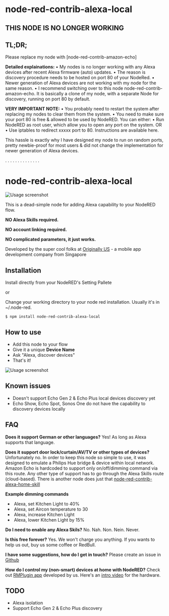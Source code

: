 # node-red-contrib-alexa-local
## THIS NODE IS NO LONGER WORKING
## TL;DR;
Please replace my node with [node-red-contrib-amazon-echo]

**Detailed explainations:**
• My nodes is no longer working with any Alexa devices after recent Alexa firmware (auto) updates.
• The reason is discovery procedure needs to be hosted on port 80 of your NodeRed.
• Newer generation of Alexa devices are not working with my node for the same reason.
• I recommend switching over to this node node-red-contrib-amazon-echo. It is basically a clone of my node, with a separate Node for discovery, running on port 80 by default.

**VERY IMPORTANT NOTE:**
• You probably need to restart the system after replacing my nodes to clear them from the system.
• You need to make sure your port 80 is free & allowed to be used by NodeRED. You can either:
• Run NodeRED as root user, which allow you to open any port on the system.
OR
• Use iptables to redirect xxxxx port to 80. Instructions are available here.

This hassle is exactly why I have designed my node to run on random ports, pretty newbie-proof for most users & did not change the implementation for newer generation of Alexa devices.

.
.
.
.
.
.
.
.
.
.
.
.
.
.

# node-red-contrib-alexa-local

![Usage screenshot](https://raw.githubusercontent.com/originallyus/node-red-contrib-alexa-local/master/screenshot2.png "Screenshot")

This is a dead-simple node for adding Alexa capability to your NodeRED flow.

**NO Alexa Skills required.**

**NO account linking required.**

**NO complicated parameters, it just works.**


Developed by the super cool folks at [Originally US](http://originally.us) - a mobile app development company from Singapore

## Installation

Install directly from your NodeRED's Setting Pallete

or

Change your working directory to your node red installation. Usually it's in ~/.node-red.

    $ npm install node-red-contrib-alexa-local

## How to use
  * Add this node to your flow
  * Give it a unique **Device Name**
  * Ask "Alexa, discover devices"
  * That's it!

![Usage screenshot](https://raw.githubusercontent.com/originallyus/node-red-contrib-alexa-local/master/screenshot3.png "Screenshot")


## Known issues
  * Doesn't support Echo Gen 2 & Echo Plus local devices discovery yet
  * Echo Show, Echo Spot, Sonos One do not have the capability to discovery devices locally

## FAQ
**Does it support German or other languages?**
Yes! As long as Alexa supports that language.

**Does it support door lock/curtain/AV/TV or other types of devices?**
Unfortunately no. In order to keep this node so simple to use, it was designed to emulate a Philips Hue bridge & device within local network. Amazon Echo is hardcoded to support only on/off/dimming command via this route. Any other type of support has to go through the Alexa Skills route (cloud-based). There is another node does just that [node-red-contrib-alexa-home-skill](https://github.com/hardillb/node-red-contrib-alexa-home-skill)

**Example dimming commands**
  *  Alexa, set Kitchen Light to 40%
  *  Alexa, set Aircon temperature to 30
  *  Alexa, increase Kitchen Light
  *  Alexa, lower Kitchen Light by 15%

**Do I need to enable any Alexa Skils?**
No. Nah. Non. Nein. Never.

**Is this free forever?**
Yes. We won't charge you anything. If you wants to help us out, buy us some coffee or RedBull.

**I have some suggestions, how do I get in touch?**
Please create an issue in [Github](https://github.com/originallyus/node-red-contrib-alexa-local/issues)

**How do I control my (non-smart) devices at home with NodeRED?**
Check out [RMPlugin app](https://play.google.com/store/apps/details?id=us.originally.tasker&hl=en) developed by us. Here's an [intro video](https://www.youtube.com/watch?v=QUKYKhK57sc) for the hardware.


## TODO
  * Alexa isolation
  * Support Echo Gen 2 & Echo Plus discovery
